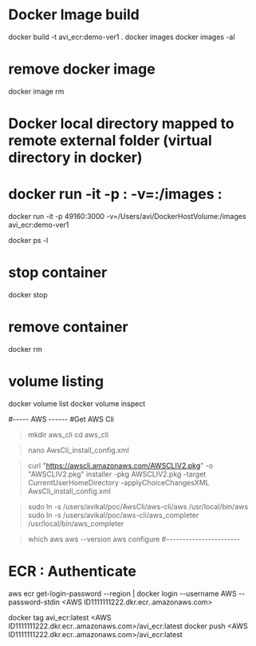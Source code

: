 # Docker Image build
docker build -t avi_ecr:demo-ver1 .
docker images
docker images -al

# remove docker image
docker image rm <imageID>

# Docker local directory mapped to remote external folder (virtual directory in docker)
# docker run -it -p <docker port>:<Service port> -v=<remote source>:/images <repo name>:<tag>
docker run -it -p 49160:3000 -v=/Users/avi/DockerHostVolume:/images avi_ecr:demo-ver1

docker ps -l

# stop container
docker stop <containerID>

# remove container
docker rm <container ID>

# volume listing
docker volume list
docker volume inspect <voume id>

#----- AWS ------
#Get AWS Cli

> mkdir aws_cli
> cd aws_cli

> nano AwsCli_install_config.xml

> curl "https://awscli.amazonaws.com/AWSCLIV2.pkg" -o "AWSCLIV2.pkg"
> installer -pkg AWSCLIV2.pkg -target CurrentUserHomeDirectory -applyChoiceChangesXML AwsCli_install_config.xml

> sudo ln -s /users/avikal/poc/AwsCli/aws-cli/aws /usr/local/bin/aws
> sudo ln -s /users/avikal/poc/aws-cli/aws_completer /usr/local/bin/aws_completer

> which aws
> aws --version
> aws configure
#-----------------------

# ECR : Authenticate
aws ecr get-login-password --region <us-west-1 region> | docker login --username AWS --password-stdin <AWS ID1111111222.dkr.ecr.<region>.amazonaws.com>

docker tag avi_ecr:latest <AWS ID1111111222.dkr.ecr.<region>.amazonaws.com>/avi_ecr:latest
docker push <AWS ID1111111222.dkr.ecr.<region>.amazonaws.com>/avi_ecr:latest